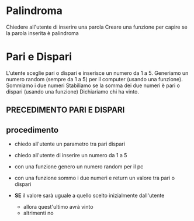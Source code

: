 # Palindroma

Chiedere all'utente di inserire una parola
Creare una funzione per capire se la parola inserita è palindroma

# Pari e Dispari

L'utente sceglie pari o dispari e inserisce un numero da 1 a 5.
Generiamo un numero random (sempre da 1 a 5) per il computer (usando una funzione).
Sommiamo i due numeri
Stabiliamo se la somma dei due numeri è pari o dispari (usando una funzione)
Dichiariamo chi ha vinto.

## PRECEDIMENTO PARI E DISPARI

## procedimento

- chiedo all'utente un parametro tra pari dispari
- chiedo all'utente di inserire un numero da 1 a 5
- con una funzione genero un numero random per il pc
- con una funzione sommo i due numeri e return un valore tra pari o dispari

- **SE** il valore sarà uguale a quello scelto inizialmente dall'utente
  - allora quest'ultimo avrà vinto
  - altrimenti no
